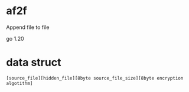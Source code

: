 # af2f
Append file to file

go 1.20

# data struct
`[source_file][hidden_file][8byte source_file_size][8byte encryption algotithm]`
